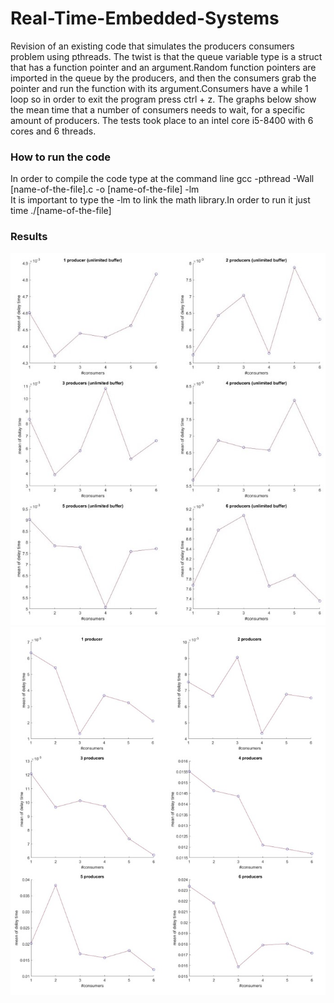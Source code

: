 # Real-Time-Embedded-Systems
Revision of an existing code that simulates the producers consumers problem using pthreads. The twist is that the queue variable type is a struct that has a function pointer and an argument.Random function pointers are imported in the queue by the producers, and then the consumers grab the pointer and run the function with its argument.Consumers have a while 1 loop so in order to exit the program press ctrl + z. The graphs below show the mean time that a number of consumers needs to wait, for a specific amount of producers. The tests took place to an intel core i5-8400 with 6 cores and 6 threads.   

### How to run the code
In order to compile the code type at the command line gcc -pthread -Wall [name-of-the-file].c -o [name-of-the-file] -lm   
It is important to type the -lm to link the math library.In order to run it just time ./[name-of-the-file]


### Results
![unlimited_buffer](https://github.com/doinakis/Real-Time-Embedded-Systems/blob/master/github_unlimited.jpg)
![limited_buffer](https://github.com/doinakis/Real-Time-Embedded-Systems/blob/master/github_limited.jpg)
